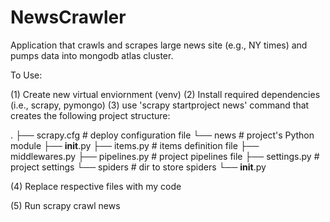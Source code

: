 # NewsCrawler
Application that crawls and scrapes large news site (e.g., NY times) and pumps data into mongodb atlas cluster.

To Use: 

(1) Create new virtual enviornment (venv)
(2) Install required dependencies (i.e., scrapy, pymongo) 
(3) use 'scrapy startproject news' command that creates the following project structure: 

.
├── scrapy.cfg              # deploy configuration file
└── news                    # project's Python module
    ├── __init__.py
    ├── items.py            # items definition file
    ├── middlewares.py
    ├── pipelines.py        # project pipelines file
    ├── settings.py         # project settings
    └── spiders             # dir to store spiders
        └── __init__.py


(4) Replace respective files with my code

(5) Run scrapy crawl news 


